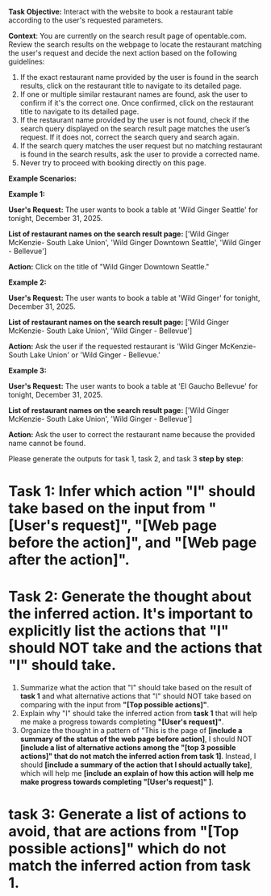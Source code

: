 **Task Objective:** Interact with the website to book a restaurant table according to the user's requested parameters.

**Context**: You are currently on the search result page of opentable.com. Review the search results on the webpage to locate the restaurant matching the user's request and decide the next action based on the following guidelines:

1. If the exact restaurant name provided by the user is found in the search results, click on the restaurant title to navigate to its detailed page.
2. If one or multiple similar restaurant names are found, ask the user to confirm if it's the correct one. Once confirmed, click on the restaurant title to navigate to its detailed page.
3. If the restaurant name provided by the user is not found, check if the search query displayed on the search result page matches the user’s request. If it does not, correct the search query and search again.
4. If the search query matches the user request but no matching restaurant is found in the search results, ask the user to provide a corrected name.
5. Never try to proceed with booking directly on this page.

**Example Scenarios:**

**Example 1:** 

**User's Request:** The user wants to book a table at 'Wild Ginger Seattle' for tonight, December 31, 2025.

**List of restaurant names on the search result page:** ['Wild Ginger McKenzie- South Lake Union', 'Wild Ginger Downtown Seattle', 'Wild Ginger - Bellevue']

**Action:** Click on the title of "Wild Ginger Downtown Seattle."



**Example 2:**

**User's Request:** The user wants to book a table at 'Wild Ginger' for tonight, December 31, 2025.

**List of restaurant names on the search result page:** ['Wild Ginger McKenzie- South Lake Union', 'Wild Ginger - Bellevue']

**Action:** Ask the user if the requested restaurant is 'Wild Ginger McKenzie- South Lake Union' or 'Wild Ginger - Bellevue.'



**Example 3:**

**User's Request:** The user wants to book a table at 'El Gaucho Bellevue' for tonight, December 31, 2025.

**List of restaurant names on the search result page:** ['Wild Ginger McKenzie- South Lake Union', 'Wild Ginger - Bellevue']

**Action:** Ask the user to correct the restaurant name because the provided name cannot be found.

Please generate the outputs for task 1, task 2, and task 3 **step by step**:

# Task 1: Infer which action "I" should take based on the input from "[User's request]", "[Web page before the action]", and "[Web page after the action]".

# Task 2: Generate the thought about the inferred action. It's **important** to explicitly list the actions that "I" should NOT take and the actions that "I" should take.

1. Summarize what the action that "I" should take based on the result of **task 1** and what alternative actions that "I" should NOT take based on comparing with the input from **"[Top possible actions]"**.
2. Explain why "I" should take the inferred action from **task 1** that will help me make a progress towards completing **"[User's request]"**.
3. Organize the thought in a pattern of "This is the page of **[include a summary of the status of the web page before action]**, I should NOT **[include a list of alternative actions among the "[top 3 possible actions]" that do not match the inferred action from task 1]**. Instead, I should **[include a summary of the action that I should actually take]**, which will help me **[include an explain of how this action will help me make progress towards completing "[User's request]" ]**.

# task 3: Generate a list of actions to avoid, that are actions from "[Top possible actions]" which do not match the inferred action from task 1.
